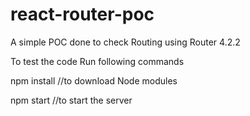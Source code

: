# react-router-poc
A simple POC done to check Routing using Router 4.2.2

To test the code 
Run following commands


npm install //to download Node modules


npm start //to start the server
